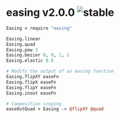 
# easing v2.0.0 ![stable](https://img.shields.io/badge/stability-stable-4EBA0F.svg?style=flat)

```coffee
Easing = require "easing"

Easing.linear
Easing.quad
Easing.pow 3
Easing.bezier 0, 0, 1, 1
Easing.elastic 0.8

# Modify the output of an easing function
Easing.flipXY easeFn
Easing.flipX easeFn
Easing.flipY easeFn
Easing.inout easeFn

# Composition scoping
easeOutQuad = Easing -> @flipXY @quad
```
